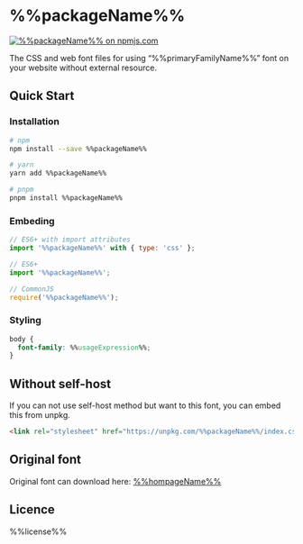 # %%packageName%%

[![%%packageName%% on npmjs.com](https://img.shields.io/npm/v/%%encodedPackageName%%)](https://www.npmjs.com/package/%%packageName%%)

The CSS and web font files for using &OpenCurlyDoubleQuote;%%primaryFamilyName%%&CloseCurlyDoubleQuote; font on your website without external resource.

## Quick Start

### Installation

```sh
# npm
npm install --save %%packageName%%

# yarn
yarn add %%packageName%%

# pnpm
pnpm install %%packageName%%
```

### Embeding

```js
// ES6+ with import attributes
import '%%packageName%%' with { type: 'css' };

// ES6+
import '%%packageName%%';

// CommonJS
require('%%packageName%%');
```

### Styling

```css
body {
  font-family: %%usageExpression%%;
}
```

## Without self-host

If you can not use self-host method but want to this font, you can embed this from unpkg.

```html
<link rel="stylesheet" href="https://unpkg.com/%%packageName%%/index.css" />
```

## Original font

Original font can download here: [%%hompageName%%](%%homepageURL%%)

## Licence

%%license%%
